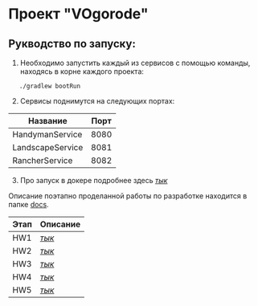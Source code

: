 # Проект "VOgorode"

## Рукводство по запуску:

1. Необходимо запустить каждый из сервисов с помощью команды, находясь в корне каждого проекта:

```
   ./gradlew bootRun
```

2. Сервисы поднимутся на следующих портах:

| Название         | Порт |
|------------------|------|
| HandymanService  | 8080 |
| LandscapeService | 8081 |
| RancherService   | 8082 |

3. Про запуск в докере подробнее здесь [*тык*](./dev/readme.md)

Описание поэтапно проделанной работы по разработке находится в папке [docs](./docs).

| Этап | Описание                      |
|------|-------------------------------|
| HW1  | [*тык*](./docs/hw1/readme.md) |
| HW2  | [*тык*](./docs/hw2/readme.md) |
| HW3  | [*тык*](./docs/hw3/readme.md) |
| HW4  | [*тык*](./docs/hw4/readme.md) |
| HW5  | [*тык*](./docs/hw5/readme.md) |
